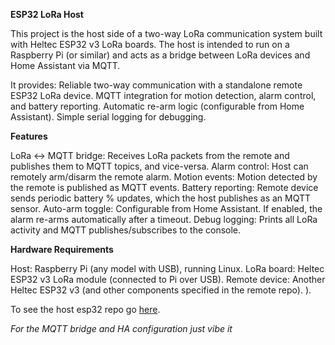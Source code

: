 **ESP32 LoRa Host**

This project is the host side of a two-way LoRa communication system built with Heltec ESP32 v3 LoRa boards.
The host is intended to run on a Raspberry Pi (or similar) and acts as a bridge between LoRa devices and Home Assistant via MQTT.

It provides:
Reliable two-way communication with a standalone remote ESP32 LoRa device.
MQTT integration for motion detection, alarm control, and battery reporting.
Automatic re-arm logic (configurable from Home Assistant).
Simple serial logging for debugging.

**Features**

LoRa ↔ MQTT bridge: Receives LoRa packets from the remote and publishes them to MQTT topics, and vice-versa.
Alarm control: Host can remotely arm/disarm the remote alarm.
Motion events: Motion detected by the remote is published as MQTT events.
Battery reporting: Remote device sends periodic battery % updates, which the host publishes as an MQTT sensor.
Auto-arm toggle: Configurable from Home Assistant. If enabled, the alarm re-arms automatically after a timeout.
Debug logging: Prints all LoRa activity and MQTT publishes/subscribes to the console.

**Hardware Requirements**

Host: Raspberry Pi (any model with USB), running Linux.
LoRa board: Heltec ESP32 v3 LoRa module (connected to Pi over USB).
Remote device: Another Heltec ESP32 v3 (and other components specified in the remote repo).
).

To see the host esp32 repo go [here](https://github.com/aksaakov/esp32_lora_remote).

_For the MQTT bridge and HA configuration just vibe it_
